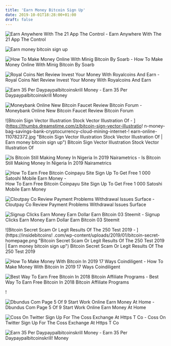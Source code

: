 ```yaml
---
title: 'Earn Money Bitcoin Sign Up'
date: 2019-10-01T18:28:00+01:00
draft: false
---
```


![Earn Anywhere With The 21 App The Control - ](https://miro.medium.com/max/1838/1*H-cYqljsVL_BjkFiMxmADw.png "Earn Anywhere With The 21 App The Control | Earn money bitcoin sign up") Earn Anywhere With The 21 App The Control

![Earn money bitcoin sign up](https://i.pinimg.com/originals/2f/56/b3/2f56b37a164d831b8ab1e37d87d55203.jpg "Earn money bitcoin sign up") 

![How To Make Money Online With Minig Bitcoin By Soarb - ](https://soarb.altervista.org/wp-content/uploads/2018/05/Capture-2.png "How To Make Money Online With Minig Bitcoin By Soarb | Earn money bitcoin sign up") How To Make Money Online With Minig Bitcoin By Soarb

![Royal Coins Net Review Invest Your Money With Royalcoins And Earn - ](https://www.big-trends-signals.com/wp-content/uploads/2019/07/royalcoins-crypto-trading-review.png "Royal Coins Net Review Invest Your Money With Royalcoins And Earn | Earn money bitcoin sign up") Royal Coins Net Review Invest Your Money With Royalcoins And Earn

![Earn 35 Per Daypaypalbitcoinskrill Money - ](https://i.ytimg.com/vi/8WzgauKCqi0/hqdefault.jpg "Earn 35 Per Daypaypalbitcoinskrill Money | Earn money bitcoin sign up") Earn 35 Per Daypaypalbitcoinskrill Money

![Moneybank Online New Bitcoin Faucet Review Bitcoin Forum - ](https://www.beermoneyforum.com/attachments/front-png.46641/ "Moneybank Online New Bitcoin Faucet Review Bitcoin Forum | Earn money bitcoin sign up") Moneybank Online New Bitcoin Faucet Review Bitcoin Forum

![Bitcoin Sign Vector Illustration Stock Vector Illustration Of - ](https://thumbs.dreamstime.com/z/bitcoin-sign-vector-illustratio!   n-money-bag-savings-bank-cryptocurrency-cloud-mining-internet-!   earn-online-110782372.jpg "Bitcoin Sign Vector Illustration Stock Vector Illustration Of | Earn money bitcoin sign up") Bitcoin Sign Vector Illustration Stock Vector Illustration Of

![Is Bitcoin Still Making Money In Nigeria In 2019 Nairametrics - ](https://i0.wp.com/nairametrics.com/wp-content/uploads/2019/06/Coincola.png?fit=900%2C563&ssl=1 "Is Bitcoin Still Making Money In Nigeria In 2019 Nairametrics | Earn money bitcoin sign up") Is Bitcoin Still Making Money In Nigeria In 2019 Nairametrics

![How To Earn Free Bitcoin Coinpayu Site Sign Up To Get Free 1 000 Satoshi Mobile Earn Money - ](https://i.ytimg.com/vi/P-WdZPMNxSM/hqdefault.jpg "How To Earn Free Bitcoin Coinpayu Site Sign Up To Get Free 1 000 Satoshi Mobile Earn M!   oney | Earn money bitcoin sign up") How To Earn Free Bitcoin Coinpayu Site Sign Up To Get Free 1 000 Satoshi Mobile Earn Money

![Cloutpay Co Review Payment Problems Withdrawal Issues Surface - ](https://www.livingmoreworkingless.com/wp-content/uploads/2019/06/cloutpay.jpg "Cloutpay Co Review Payment Problems Withdrawal Issues Surface | Earn money bitcoin sign up") Cloutpay Co Review Payment Problems Withdrawal Issues Surface

![Signup Clicks Earn Money Earn Dollar Earn Bitcoin 03 Steemit - ](https://steemitimages.com/640x0/https://cdn.steemitimages.com/DQmfHteb9ZvM7fxsiLJzk5TCfFRK43TRXCTWyFBnKAzKMUE/goldenclix111.jpg "Signup Clicks Earn Money Earn Dollar Earn Bitcoin 03 Steemit | Earn money bitcoin sign up") Signup Clicks Earn Money Earn Dollar Earn Bitcoin 03 Steemit

![Bitcoin Secret Scam Or Legit Results Of The 250 Test 2019 - ](https://insidebitcoins!   .com/wp-content/uploads/2019/01/bitcoin-secret-homepage.png "Bitcoin Secret Scam Or Legit Results Of The 250 Test 2019 | Earn money bitcoin sign up") Bitcoin Secret Scam Or Legit Results Of The 250 Test 2019

![How To Make Money With Bitcoin In 2019 17 Ways Coindiligent - ](https://coindiligent.com/wp-content/uploads/2018/01/browser-mining.png "How To Make Money With Bitcoin In 2019 17 Ways Coindiligent | Earn money bitcoin sign up") How To Make Money With Bitcoin In 2019 17 Ways Coindiligent

![Best Way To Earn Free Bitcoin In 2018 Bitcoin Affiliate Programs - ](http://bitcoindaily.org/wp-content/uploads/2016/12/earn-bitcoin-online.jpg "Best Way To Earn Free Bitcoin In 2018 Bitcoin Affiliate Programs | Earn money bitcoin sign up") Best Way To Earn Free Bitcoin In 2018 Bitcoin Affiliate Programs

!

![Dbundus Com Page 5 Of 9 Start Work Online Earn Money At Home - ](https://www.dbundus.com/wp-content/uploads/2018/10/localbitcoins-520x245.png "Dbundus Com Page 5 Of 9 Start Work Online Earn Money At Home | Earn money bitcoin sign up") Dbundus Com Page 5 Of 9 Start Work Online Earn Money At Home

![Coss On Twitter Sign Up For The Coss Exchange At Https T Co - ](https://pbs.twimg.com/media/DkvTOB_WsAAJtFQ.jpg "Coss On Twitter Sign Up For The Coss Exchange At Https T Co | Earn money bitcoin sign up") Coss On Twitter Sign Up For The Coss Exchange At Https T Co

![Earn 35 Per Daypaypalbitcoinskrill Money - ](https://i.ytimg.com/vi/EIhaeBHmpME/maxresdefault.jpg "Earn 35 Per Daypaypalbitcoinskrill Money | Earn money bitcoin sign up") Earn 35 Per Daypaypalbitcoinskrill! Money